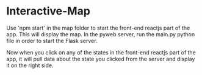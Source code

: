 # Interactive-Map

Use 'npm start' in the map folder to start the front-end reactjs part of the app. This will display the map.
In the pyweb server, run the main.py python file in order to start the Flask server.

Now when you click on any of the states in the front-end reactjs part of the app, it will pull data about the state you clicked from the server and display it on the right side.
